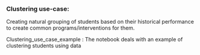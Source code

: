 ### Clustering use-case: 
Creating natural grouping of students based on their historical performance to create common programs/interventions for them. 

Clustering_use_case_example :  The notebook deals with an example of clustering students using data 

